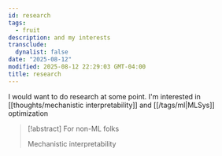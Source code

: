 ```yaml
---
id: research
tags:
  - fruit
description: and my interests
transclude:
  dynalist: false
date: "2025-08-12"
modified: 2025-08-12 22:29:03 GMT-04:00
title: research
---
```


I would want to do research at some point. I'm interested in [[thoughts/mechanistic interpretability]] and [[/tags/ml|MLSys]] optimization

> [!abstract] For non-ML folks
>
> Mechanistic interpretability
